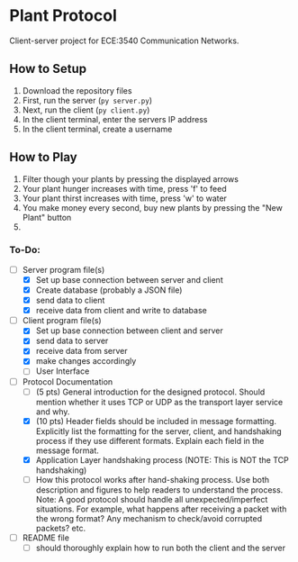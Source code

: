 # Plant Protocol
Client-server project for ECE:3540 Communication Networks.

## How to Setup
1. Download the repository files
2. First, run the server (`py server.py`)
3. Next, run the client (`py client.py`)
5. In the client terminal, enter the servers IP address
6. In the client terminal, create a username

## How to Play
1. Filter though your plants by pressing the displayed arrows
2. Your plant hunger increases with time, press 'f' to feed
3. Your plant thirst increases with time, press 'w' to water
4. You make money every second, buy new plants by pressing the "New Plant" button
5. 




### To-Do:
- [ ] Server program file(s)
    - [x] Set up base connection between server and client 
    - [x] Create database (probably a JSON file)
    - [x] send data to client
    - [x] receive data from client and write to database
- [ ] Client program file(s)
    - [x] Set up base connection between client and server
    - [x] send data to server
    - [x] receive data from server
    - [x] make changes accordingly
    - [ ] User Interface
- [ ] Protocol Documentation
    - [ ] (5 pts) General introduction for the designed protocol. Should mention whether it uses TCP or UDP as the transport layer service and why.
    - [x] (10 pts) Header fields should be included in message formatting. Explicitly list the formatting for the server, client, and handshaking process if they use different formats. Explain each field in the message format.
    - [x] Application Layer handshaking process (NOTE: This is NOT the TCP handshaking)
    - [ ] How this protocol works after hand-shaking process. Use both description and figures to help readers to understand the process. Note: A good protocol should handle all unexpected/imperfect situations. For example, what happens after receiving a packet with the wrong format? Any mechanism to check/avoid corrupted packets? etc.
- [ ] README file
    - [ ] should thoroughly explain how to run both the client and the server